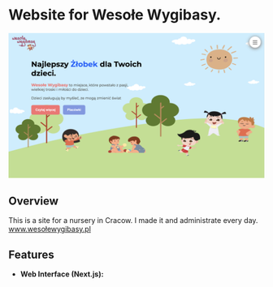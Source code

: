 # Website for Wesołe Wygibasy.

![Project](/public/desktop.png)

## Overview

This is a site for a nursery in Cracow. I made it and administrate every day.
www.wesołewygibasy.pl

## Features

- **Web Interface (Next.js):**
